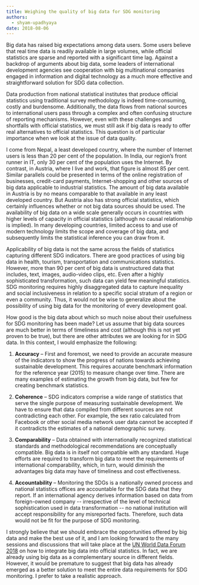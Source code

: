 ```yaml
---
title: Weighing the quality of big data for SDG monitoring
authors:
  - shyam-upadhyaya
date: 2018-08-06
---
```


Big data has raised big expectations among data users. Some users believe that real time data is readily available in large volumes, while official statistics are sparse and reported with a significant time lag. Against a backdrop of arguments about big data, some leaders of international development agencies see cooperation with big multinational companies engaged in information and digital technology as a much more effective and straightforward solution for SDG data collection.

<!-- end -->

Data production from national statistical institutes that produce official statistics using traditional survey methodology is indeed time-consuming, costly and burdensome. Additionally, the data flows from national sources to international users pass through a complex and often confusing structure of reporting mechanisms. However, even with these challenges and shortfalls with official statistics, we must still ask if big data is ready to offer real alternatives to official statistics. This question is of particular importance when we look at the issue of data quality.

I come from Nepal, a least developed country, where the number of Internet users is less than 20 per cent of the population. In India, our region’s front runner in IT, only 30 per cent of the population uses the Internet. By contrast, in Austria, where I live and work, that figure is almost 85 per cent. Similar parallels could be presented in terms of the online registration of businesses, credit-card payments, Internet-shopping and other sources of big data applicable to industrial statistics. The amount of big data available in Austria is by no means comparable to that available in any least developed country. But Austria also has strong official statistics, which certainly influences whether or not big data sources should be used. The availability of big data on a wide scale generally occurs in countries with higher levels of capacity in official statistics (although no causal relationship is implied). In many developing countries, limited access to and use of modern technology limits the scope and coverage of big data, and subsequently limits the statistical inference you can draw from it.

Applicability of big data is not the same across the fields of statistics capturing different SDG indicators. There are good practices of using big data in health, tourism, transportation and communications statistics. However, more than 90 per cent of big data is unstructured data that includes, text, images, audio-video clips, etc. Even after a highly sophisticated transformation, such data can yield few meaningful statistics. SDG monitoring requires highly disaggregated data to capture inequality and social inclusiveness in relation to a specific social stratum of a region or even a community. Thus, it would not be wise to generalize about the possibility of using big data for the monitoring of every development goal.

How good is the big data about which so much noise about their usefulness for SDG monitoring has been made? Let us assume that big data sources are much better in terms of timeliness and cost (although this is not yet proven to be true), but there are other attributes we are looking for in SDG data. In this context, I would emphasize the following:

1. **Accuracy** – First and foremost, we need to provide an accurate measure of the indicators to show the progress of nations towards achieving sustainable development. This requires accurate benchmark information for the reference year (2015) to measure change over time. There are many examples of estimating the growth from big data, but few for creating benchmark statistics.

1. **Coherence** – SDG indicators comprise a wide range of statistics that serve the single purpose of measuring sustainable development. We have to ensure that data compiled from different sources are not contradicting each other. For example, the sex ratio calculated from Facebook or other social media network user data cannot be accepted if it contradicts the estimates of a national demographic survey.

1. **Comparability** – Data obtained with internationally recognized statistical standards and methodological recommendations are conceptually compatible. Big data is in itself not compatible with any standard. Huge efforts are required to transform big data to meet the requirements of international comparability, which, in turn, would diminish the advantages big data may have of timeliness and cost effectiveness.

1. **Accountability** – Monitoring the SDGs is a nationally owned process and national statistics offices are accountable for the SDG data that they report. If an international agency derives information based on data from foreign-owned company -- irrespective of the level of technical sophistication used in data transformation -- no national institution will accept responsibility for any misreported facts. Therefore, such data would not be fit for the purpose of SDG monitoring.

I strongly believe that we should embrace the opportunities offered by big data and make the best use of it, and I am looking forward to the many sessions and discussions that will take place at the [UN World Data Forum 2018](https://undataforum.org/2018) on how to integrate big data into official statistics. In fact, we are already using big data as a complementary source in different fields. However, it would be premature to suggest that big data has already emerged as a better solution to meet the entire data requirements for SDG monitoring. I prefer to take a realistic approach.
